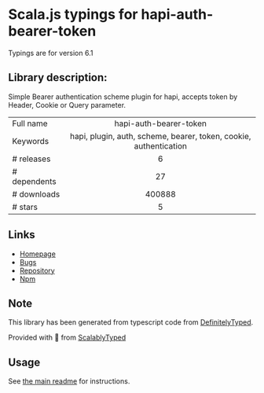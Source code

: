 
# Scala.js typings for hapi-auth-bearer-token

Typings are for version 6.1

## Library description:
Simple Bearer authentication scheme plugin for hapi, accepts token by Header, Cookie or Query parameter.

|                    |                 |
| ------------------ | :-------------: |
| Full name          | hapi-auth-bearer-token |
| Keywords           | hapi, plugin, auth, scheme, bearer, token, cookie, authentication |
| # releases         | 6 |
| # dependents       | 27 |
| # downloads        | 400888 |
| # stars            | 5 |

## Links
- [Homepage](https://github.com/johnbrett/hapi-auth-bearer-token)
- [Bugs](https://github.com/johnbrett/hapi-auth-bearer-token/issues)
- [Repository](https://github.com/johnbrett/hapi-auth-bearer-token)
- [Npm](https://www.npmjs.com/package/hapi-auth-bearer-token)
    


## Note
This library has been generated from typescript code from [DefinitelyTyped](https://definitelytyped.org).

Provided with :purple_heart: from [ScalablyTyped](https://github.com/oyvindberg/ScalablyTyped)

## Usage
See [the main readme](../../readme.md) for instructions.


